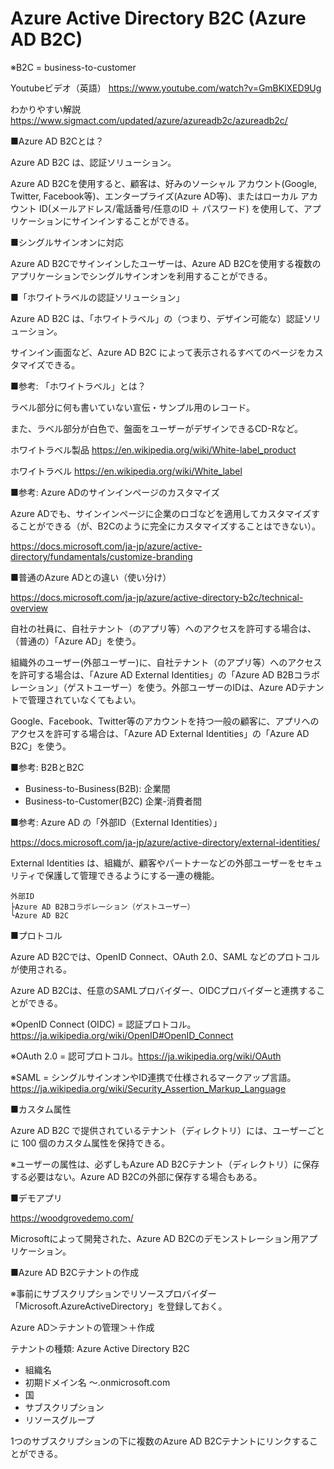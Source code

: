 # Azure Active Directory B2C (Azure AD B2C)

※B2C = business-to-customer

Youtubeビデオ（英語）
https://www.youtube.com/watch?v=GmBKlXED9Ug

わかりやすい解説
https://www.sigmact.com/updated/azure/azureadb2c/azureadb2c/

■Azure AD B2Cとは？

Azure AD B2C は、認証ソリューション。

Azure AD B2Cを使用すると、顧客は、好みのソーシャル アカウント(Google, Twitter, Facebook等)、エンタープライズ(Azure AD等)、またはローカル アカウント ID(メールアドレス/電話番号/任意のID ＋ パスワード) を使用して、アプリケーションにサインインすることができる。

■シングルサインオンに対応

Azure AD B2Cでサインインしたユーザーは、Azure AD B2Cを使用する複数のアプリケーションでシングルサインオンを利用することができる。

■「ホワイトラベルの認証ソリューション」

Azure AD B2C は、「ホワイトラベル」の（つまり、デザイン可能な）認証ソリューション。

サインイン画面など、Azure AD B2C によって表示されるすべてのページをカスタマイズできる。

■参考: 「ホワイトラベル」とは？

ラベル部分に何も書いていない宣伝・サンプル用のレコード。

また、ラベル部分が白色で、盤面をユーザーがデザインできるCD-Rなど。

ホワイトラベル製品 https://en.wikipedia.org/wiki/White-label_product

ホワイトラベル https://en.wikipedia.org/wiki/White_label

■参考: Azure ADのサインインページのカスタマイズ

Azure ADでも、サインインページに企業のロゴなどを適用してカスタマイズすることができる（が、B2Cのように完全にカスタマイズすることはできない）。

https://docs.microsoft.com/ja-jp/azure/active-directory/fundamentals/customize-branding

■普通のAzure ADとの違い（使い分け）

https://docs.microsoft.com/ja-jp/azure/active-directory-b2c/technical-overview

自社の社員に、自社テナント（のアプリ等）へのアクセスを許可する場合は、（普通の）「Azure AD」を使う。

組織外のユーザー(外部ユーザー)に、自社テナント（のアプリ等）へのアクセスを許可する場合は、「Azure AD External Identities」の「Azure AD B2Bコラボレーション」（ゲストユーザー）を使う。外部ユーザーのIDは、Azure ADテナントで管理されていなくてもよい。

Google、Facebook、Twitter等のアカウントを持つ一般の顧客に、アプリへのアクセスを許可する場合は、「Azure AD External Identities」の「Azure AD B2C」を使う。

■参考: B2BとB2C

- Business-to-Business(B2B): 企業間
- Business-to-Customer(B2C) 企業-消費者間

■参考: Azure AD の「外部ID（External Identities）」

https://docs.microsoft.com/ja-jp/azure/active-directory/external-identities/

External Identities は、組織が、顧客やパートナーなどの外部ユーザーをセキュリティで保護して管理できるようにする一連の機能。

```
外部ID
├Azure AD B2Bコラボレーション（ゲストユーザー）
└Azure AD B2C
```

■プロトコル

Azure AD B2Cでは、OpenID Connect、OAuth 2.0、SAML などのプロトコルが使用される。

Azure AD B2Cは、任意のSAMLプロバイダー、OIDCプロバイダーと連携することができる。

※OpenID Connect (OIDC) = 認証プロトコル。https://ja.wikipedia.org/wiki/OpenID#OpenID_Connect

※OAuth 2.0 = 認可プロトコル。https://ja.wikipedia.org/wiki/OAuth

※SAML = シングルサインオンやID連携で仕様されるマークアップ言語。 https://ja.wikipedia.org/wiki/Security_Assertion_Markup_Language

■カスタム属性

Azure AD B2C で提供されているテナント（ディレクトリ）には、ユーザーごとに 100 個のカスタム属性を保持できる。

※ユーザーの属性は、必ずしもAzure AD B2Cテナント（ディレクトリ）に保存する必要はない。Azure AD B2Cの外部に保存する場合もある。

■デモアプリ

https://woodgrovedemo.com/

Microsoftによって開発された、Azure AD B2Cのデモンストレーション用アプリケーション。



■Azure AD B2Cテナントの作成

※事前にサブスクリプションでリソースプロバイダー「Microsoft.AzureActiveDirectory」を登録しておく。

Azure AD＞テナントの管理＞＋作成

テナントの種類: Azure Active Directory B2C

- 組織名
- 初期ドメイン名 ～.onmicrosoft.com
- 国
- サブスクリプション
- リソースグループ


1つのサブスクリプションの下に複数のAzure AD B2Cテナントにリンクすることができる。


